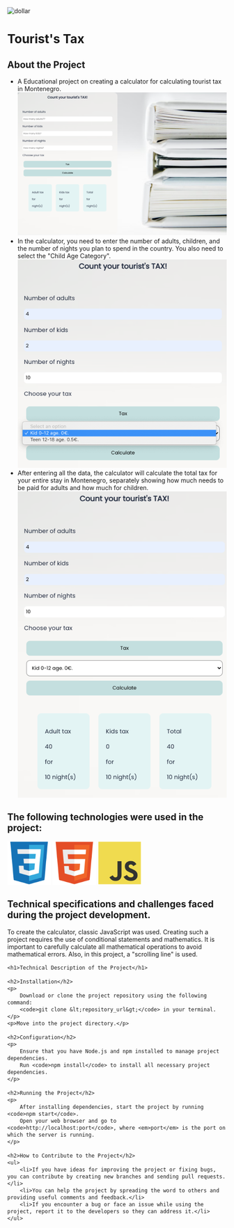 <img src="https://media.giphy.com/media/l41YoVcd7UhOWIDBK/giphy.gif?cid=ecf05e47js9xanyr2d2kw8jalgam6nqu16trq94ynj0pazb3&ep=v1_gifs_search&rid=giphy.gif&ct=g" width="200" alt="dollar"/>
<h1 text="center">Tourist's Tax</h1>

<h2>About the Project</h2>
<ul>
<div>
    <li>A Educational project on creating a calculator for calculating tourist tax in Montenegro.
    <img src="/screen_shots_tax/Screen Shot 2024-04-08 at 12.30.42 PM.png" alt="calculator">
</div>
<div>
    <li> In the calculator, you need to enter the number of adults, children, and the number of nights you plan to spend in the country. You also need to select the "Child Age Category".</li>
    <img src="/screen_shots_tax/Screen Shot 2024-04-08 at 12.31.19 PM.png" alt="calculator">
</div>
<div>
    <li> After entering all the data, the calculator will calculate the total tax for your entire stay in Montenegro, separately showing how much needs to be paid for adults and how much for children.</li>
    <img src="/screen_shots_tax/Screen Shot 2024-04-08 at 12.31.41 PM.png" alt="calculator">
</div>
</ul>
<h2>The following technologies were used in the project:</h2>
<div >
<img src="/logo_front/css3-original.svg" width="100">
<img src="/logo_front/html5-original.svg" width="100">
<img src="/logo_front/javascript-original.svg" width="100">
</div>
<h2>Technical specifications and challenges faced during the project development.</h2>
<p>

To create the calculator, classic JavaScript was used. Creating such a project requires the use of conditional statements and mathematics. It is important to carefully calculate all mathematical operations to avoid mathematical errors. Also, in this project, a "scrolling line" is used.</p>

    <h1>Technical Description of the Project</h1>

    <h2>Installation</h2>
    <p>
        Download or clone the project repository using the following command:
        <code>git clone &lt;repository_url&gt;</code> in your terminal.
    </p>
    <p>Move into the project directory.</p>

    <h2>Configuration</h2>
    <p>
        Ensure that you have Node.js and npm installed to manage project dependencies.
        Run <code>npm install</code> to install all necessary project dependencies.
    </p>

    <h2>Running the Project</h2>
    <p>
        After installing dependencies, start the project by running <code>npm start</code>.
        Open your web browser and go to <code>http://localhost:port</code>, where <em>port</em> is the port on which the server is running.
    </p>

    <h2>How to Contribute to the Project</h2>
    <ul>
        <li>If you have ideas for improving the project or fixing bugs, you can contribute by creating new branches and sending pull requests.</li>
        <li>You can help the project by spreading the word to others and providing useful comments and feedback.</li>
        <li>If you encounter a bug or face an issue while using the project, report it to the developers so they can address it.</li>
    </ul>


